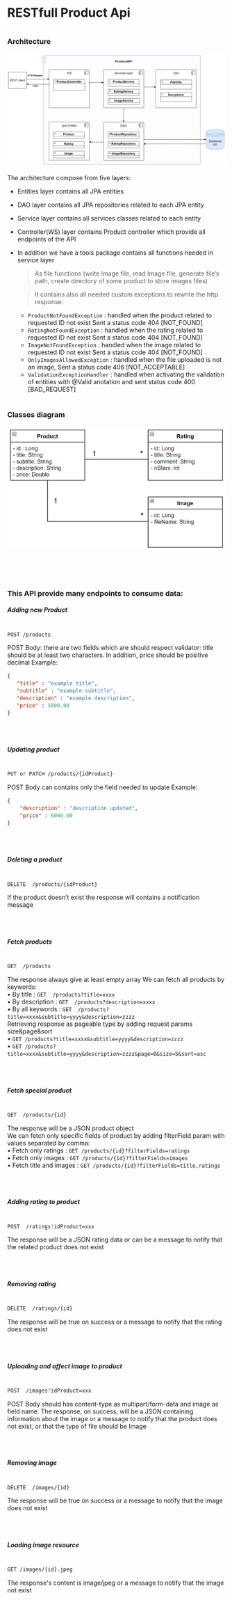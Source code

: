 # RESTfull Product Api
 #
 # 
 
 ### Architecture
![alt text](https://raw.githubusercontent.com/abdev2019/ProductApi/master/architecture.PNG)

The architecture compose from five layers:

-   Entities layer contains all JPA entities
-	DAO layer contains all JPA repositories related to each JPA entity
-	Service layer contains all services classes related to each entity
-	Controller(WS) layer contains Product controller which provide all endpoints of the API
-	In addition we have a tools package contains all functions needed in service layer
    >As file functions (write Image file, read Image file, generate file’s path, create directory of some product to store images files)

    >It contains also all needed custom exceptions to rewrite the http response: 
    -    `ProductNotFoundException` : handled when the product related to requested ID not exist 
         Sent a status code 404 [NOT_FOUND]
    -	`RatingNotFoundException` : handled when the rating related to requested ID not exist 
Sent a status code 404 [NOT_FOUND]
    -	`ImageNotFoundException` : handled when the image related to requested ID not exist
Sent a status code 404 [NOT_FOUND]
    -	`OnlyImagesAllowedException` : handled when the file uploaded is not an image, 
Sent a status code 406 [NOT_ACCEPTABLE]
    - `ValidationExceptionHandler` : handled when activating the validation of entities with @Valid anotation and sent  status code 400 [BAD_REQUEST]
    <br/>
### Classes diagram
![alt text](https://raw.githubusercontent.com/abdev2019/ProductApi/master/diagramClasses.PNG)
  
<br/><br/><br/>
 
 ### This API provide many endpoints to consume data:
 
##### Adding new Product
#
```sh
POST /products
```
POST Body: there are two fields which are should respect validator: title should be at least two characters. In addition, price should be positive decimal 
Example:
```json
{
   "title" : "example title", 
   "subtitle" : "example subtitle", 
   "description" : "example description",
   "price" : 5000.00
} 
```
<br/><br/>

##### Updating product 
#
```sh
PUT or PATCH /products/{idProduct}
``` 

POST Body can contains only the field needed to update
Example:
```json
{ 
    "description" : "description updated",
    "price" : 6000.00
} 
```
  
<br/><br/>
  
##### Deleting a product 
#
```sh
DELETE  /products/{idProduct}
``` 

If the product doesn’t exist the response will contains a notification message

   
<br/><br/>
##### Fetch products 
#
```sh
GET  /products
``` 

The response always give at least empty array
We can fetch all products by keywords:<br/>
•	By title : `GET  /products?title=xxxx `<br/>
•	By description : `GET  /products?description=xxxx`<br/>
•	By all keywords : `GET  /products?title=xxxx&subtitle=yyyy&description=zzzz`<br/>
Retrieving response as pageable type by adding request params size&page&sort<br/>
•	`GET /products?title=xxxx&subtitle=yyyy&description=zzzz`<br/>
•	`GET /products?title=xxxx&subtitle=yyyy&description=zzzz&page=0&size=5&sort=asc`<br/>


<br/><br/>
 
##### Fetch special product 
#
```sh
GET  /products/{id}
```  

The response will be a JSON product object<br/>
We can fetch only specific fields of product by adding filterField param with values separated by comma: <br/>
•	Fetch only ratings : `GET /products/{id}?filterFields=ratings`<br/>
•	Fetch only images : `GET /products/{id}?filterFields=images`<br/>
•	Fetch title and images : `GET /products/{id}?filterFields=title,ratings`


<br/><br/>
 
##### Adding rating to product  
#
```sh
POST  /ratings?idProduct=xxx
```   

The response will be a JSON rating data or can be a message to notify that the related product does not exist


<br/><br/>
 
##### Removing rating 
#
```sh
DELETE  /ratings/{id}
```     
The response will be true on success or a message to notify that the rating does not exist


<br/><br/>
 
##### Uploading and affect image to product 
#
```sh
POST  /images?idProduct=xxx
```      

POST Body should has content-type as multipart/form-data and image as field name. 
The response, on success, will be a JSON containing information about the image or a message to notify that the product does not exist, or that the type of file should be Image


<br/><br/>
 
##### Removing image 
#
```sh
DELETE  /images/{id}
```    

The response will be true on success or a message to notify that the image does not exist


<br/><br/>
 
##### Loading image resource 
#
```sh
GET /images/{id}.jpeg
```     
The response's content is image/jpeg  or a message to notify that the image not exist

 
#
#
#
#
#
# 
 
 
  
